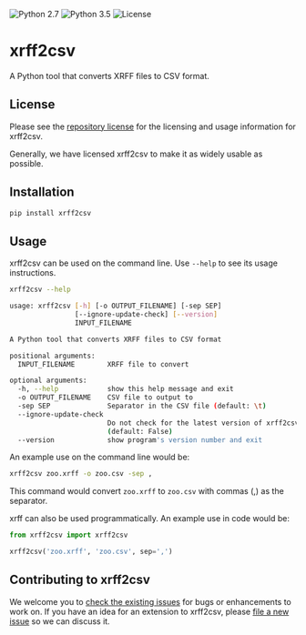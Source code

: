 ![Python 2.7](https://img.shields.io/badge/python-2.7-blue.svg)
![Python 3.5](https://img.shields.io/badge/python-3.5-blue.svg)
![License](https://img.shields.io/badge/license-MIT%20License-blue.svg)

# xrff2csv

A Python tool that converts XRFF files to CSV format.

## License

Please see the [repository license](https://github.com/rhiever/xrff2csv/blob/master/LICENSE) for the licensing and usage information for xrff2csv.

Generally, we have licensed xrff2csv to make it as widely usable as possible.

## Installation

```bash
pip install xrff2csv
```

## Usage

xrff2csv can be used on the command line. Use `--help` to see its usage instructions.

```bash
xrff2csv --help

usage: xrff2csv [-h] [-o OUTPUT_FILENAME] [-sep SEP]
                [--ignore-update-check] [--version]
                INPUT_FILENAME

A Python tool that converts XRFF files to CSV format

positional arguments:
  INPUT_FILENAME        XRFF file to convert

optional arguments:
  -h, --help            show this help message and exit
  -o OUTPUT_FILENAME    CSV file to output to
  -sep SEP              Separator in the CSV file (default: \t)
  --ignore-update-check
                        Do not check for the latest version of xrff2csv
                        (default: False)
  --version             show program's version number and exit
```

An example use on the command line would be:

```bash
xrff2csv zoo.xrff -o zoo.csv -sep ,
```

This command would convert `zoo.xrff` to `zoo.csv` with commas (,) as the separator.

xrff can also be used programmatically. An example use in code would be:

```python
from xrff2csv import xrff2csv

xrff2csv('zoo.xrff', 'zoo.csv', sep=',')
```

## Contributing to xrff2csv

We welcome you to [check the existing issues](https://github.com/rhiever/xrff2csv/issues/) for bugs or enhancements to work on. If you have an idea for an extension to xrff2csv, please [file a new issue](https://github.com/rhiever/xrff2csv/issues/new) so we can discuss it.
